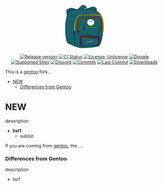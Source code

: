 <div align="center">

[![1g4-linux](https://raw.githubusercontent.com/jopamo/bp/master/.github/bp.png)](#readme)

[![Release version](https://img.shields.io/github/v/release/jopamo/bp?color=blue&label=&style=for-the-badge)](https://github.com/jopamo/bp/releases/latest)
[![CI Status](https://img.shields.io/github/workflow/status/jopamo/bp/Core%20Tests/master?label=&style=for-the-badge)](https://github.com/jopamo/bp/actions)
[![License: Unlicense](https://img.shields.io/badge/-Unlicense-blue.svg?style=for-the-badge)](LICENSE)
[![Donate](https://img.shields.io/badge/_-Donate-red.svg?logo=githubsponsors&labelColor=555555&style=for-the-badge)](Collaborators.md#collaborators)
[![Supported Sites](https://img.shields.io/badge/-Supported_Sites-brightgreen.svg?style=for-the-badge)](supportedsites.md)
[![Discord](https://img.shields.io/discord/xxxxxxxxx?color=blue&label=​&logo=discord&style=for-the-badge)](https://discord.gg/xxxxxxxxx)
[![Commits](https://img.shields.io/github/commit-activity/m/jopamo/bp?label=commits&style=for-the-badge)](https://github.com/jopamo/bp/commits)
[![Last Commit](https://img.shields.io/github/last-commit/jopamo/bp/master?label=&style=for-the-badge)](https://github.com/jopamo/bp/commits)
[![Downloads](https://img.shields.io/github/downloads/jopamo/bp/total?style=for-the-badge&color=blue)](https://github.com/jopamo/bp/releases/latest)

</div>

This is a [gentoo](https://github.com/gentoo/gentoo) fork...

* [NEW](#new)
    * [Differences from Gentoo](#differences-from-gentoo-behavior)

# NEW
description

* **list1**:
    * sublist
  

If you are coming from [gentoo](https://github.com/gentoo/gentoo), the ....

### Differences from Gentoo

description

* list1
